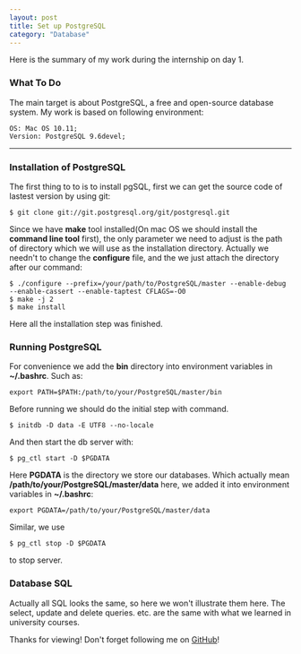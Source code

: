 ```yaml
---  
layout: post
title: Set up PostgreSQL
category: "Database"
---  
```


Here is the summary of my work during the internship on day 1.

### What To Do ###

The main target is about PostgreSQL, a free and open-source database system.
My work is based on following environment:




	OS: Mac OS 10.11;
	Version: PostgreSQL 9.6devel;

---------------------

### Installation of PostgreSQL ###

The first thing to to is to install pgSQL, first we can get the source code of lastest version by using git:

	$ git clone git://git.postgresql.org/git/postgresql.git
	
Since we have **make** tool installed(On mac OS we should install the **command line tool** first), the only parameter we need to adjust is the path of directory which we will use as the installation directory.
Actually we needn't to change the **configure** file, and the we just attach the directory after our command:

	$ ./configure --prefix=/your/path/to/PostgreSQL/master --enable-debug --enable-cassert --enable-taptest CFLAGS=-O0
	$ make -j 2
	$ make install

Here all the installation step was finished.

### Running PostgreSQL ###

For convenience we add the **bin** directory into environment variables in **~/.bashrc**. Such as:

	export PATH=$PATH:/path/to/your/PostgreSQL/master/bin

Before running we should do the initial step with command.

	$ initdb -D data -E UTF8 --no-locale

And then start the db server with:

	$ pg_ctl start -D $PGDATA

Here **PGDATA** is the directory we store our databases. Which actually mean **/path/to/your/PostgreSQL/master/data** here, we added it into environment variables in **~/.bashrc**:

	export PGDATA=/path/to/your/PostgreSQL/master/data

Similar, we use 

	$ pg_ctl stop -D $PGDATA

to stop server.

### Database SQL ###

Actually all SQL looks the same, so here we won't illustrate them here. The select, update and delete queries. etc. are the same with what we learned in university courses.

Thanks for viewing! Don't forget following me on <a href="https://github.com/Princever">GitHub</a>!